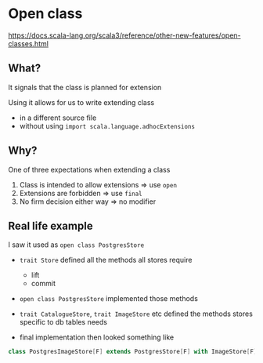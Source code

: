 # Open class

https://docs.scala-lang.org/scala3/reference/other-new-features/open-classes.html

## What?

It signals that the class is planned for extension

Using it allows for us to write extending class
- in a different source file
- without using `import scala.language.adhocExtensions`

## Why?

One of three expectations when extending a class 

1. Class is intended to allow extensions => use `open`
2. Extensions are forbidden => use `final`
3. No firm decision either way => no modifier

## Real life example

I saw it used as `open class PostgresStore`

- `trait Store` defined all the methods all stores require
    - lift
    - commit

- `open class PostgresStore` implemented those methods

- `trait CatalogueStore`, `trait ImageStore` etc defined the methods stores specific to db tables needs

- final implementation then looked something like

```scala
class PostgresImageStore[F] extends PostgresStore[F] with ImageStore[F]  
```

